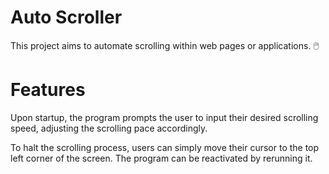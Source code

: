 # Auto Scroller
This project aims to automate scrolling within web pages or applications. 🖱️

# Features
Upon startup, the program prompts the user to input their desired scrolling speed, adjusting the scrolling pace accordingly.

To halt the scrolling process, users can simply move their cursor to the top left corner of the screen. The program can be reactivated by rerunning it. 
